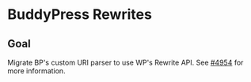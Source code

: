 # BuddyPress Rewrites

## Goal
Migrate BP's custom URI parser to use WP's Rewrite API. See [#4954](https://buddypress.trac.wordpress.org/ticket/4954) for more information.
